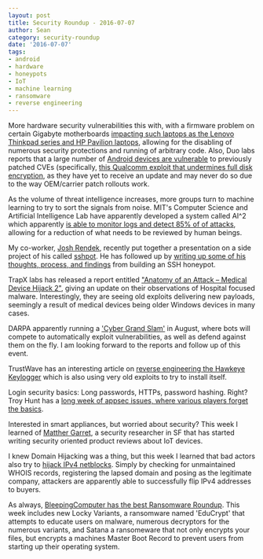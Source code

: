 ```yaml
---
layout: post
title: Security Roundup - 2016-07-07
author: Sean
category: security-roundup
date: '2016-07-07'
tags:
- android
- hardware
- honeypots
- IoT
- machine learning
- ransomware
- reverse engineering
---
```


More hardware security vulnerabilities this with, with a firmware problem on certain Gigabyte motherboards [impacting such laptops as the Lenovo Thinkpad series and HP Pavilion laptops](https://threatpost.com/scope-of-thinkpwn-uefi-zero-day-expands/119027/), allowing for the disabling of numerous security protections and running of arbitrary code. Also, Duo labs reports that a large number of [Android devices are vulnerable](https://duo.com/blog/thirty-percent-of-android-devices-susceptible-to-24-critical-vulnerabilities) to previously patched CVEs (specifically, [this Qualcomm exploit that undermines full disk encryption](https://bits-please.blogspot.com/2016/06/extracting-qualcomms-keymaster-keys.html), as they have yet to receive an update and may never do so due to the way OEM/carrier patch rollouts work.

As the volume of threat intelligence increases, more groups turn to machine learning to try to sort the signals from noise. MIT's Computer Science and Artificial Intelligence Lab have apparently developed a system called AI^2 which apparently [is able to monitor logs and detect 85% of of attacks](https://techcrunch.com/2016/07/01/exploiting-machine-learning-in-cybersecurity/), allowing for a reduction of what needs to be reviewed by human beings.

My co-worker, [Josh Rendek](https://github.com/joshrendek), recently put together a presentation on a side project of his called [sshpot](https://sshpot.com). He has followed up by [writing up some of his thoughts, process, and findings](https://joshrendek.com/2016/06/building-honeypots-and-analyzing-linux-malware/) from building an SSH honeypot.

TrapX labs has released a report entitled ["Anatomy of an Attack – Medical Device Hijack 2"](http://trapx.com/trapx-labs-discovers-new-medical-hijack-attacks-targeting-hospital-devices-2/), giving an update on their observations of Hospital focused malware. Interestingly, they are seeing old exploits delivering new payloads, seemingly a result of medical devices being older Windows devices in many cases.

DARPA apparently running a ['Cyber Grand Slam'](http://www.wired.com/2016/07/__trashed-19/) in August, where bots will compete to automatically exploit vulnerabilities, as well as defend against them on the fly. I am looking forward to the reports and follow up of this event.

TrustWave has an interesting article on [reverse engineering the Hawkeye Keylogger](https://www.trustwave.com/Resources/SpiderLabs-Blog/How-I-Cracked-a-Keylogger-and-Ended-Up-in-Someone-s-Inbox/) which is also using very old exploits to try to install itself.

Login security basics: Long passwords, HTTPs, password hashing. Right? Troy Hunt has a [long week of appsec issues, where various players forget the basics](https://www.troyhunt.com/security-insanity-how-we-keep-failing-at-the-basics/).

Interested in smart appliances, but worried about security? This week I learned of [Matther Garret](https://www.amazon.com/gp/pdp/profile/A2GFJ3D17SCEOX/ref=cm_cr_rdp_pdp), a security researcher in SF that has started writing security oriented product reviews about IoT devices.

I knew Domain Hijacking was a thing, but this week I learned that bad actors also try to [hijack IPv4 netblocks](https://www.schneier.com/blog/archives/2016/06/fraudsters_are_.html). Simply by checking for unmaintained WHOIS records, registering the lapsed domain and posing as the legitimate company, attackers are apparently able to successfully flip IPv4 addresses to buyers.

As always, [BleepingComputer has the best Ransomware Roundup](http://www.bleepingcomputer.com/news/security/the-week-in-ransomware-july-1-2016-bart-wildfire-locky-and-more/). This week includes new Locky Variants, a ransomware named 'EduCrypt' that attempts to educate users on malware, numerous decryptors for the numerous variants, and Satana a ransomeware that not only encrypts your files, but encrypts a machines Master Boot Record to prevent users from starting up their operating system.
